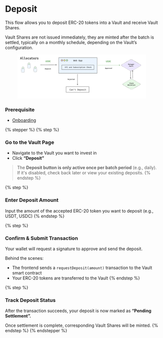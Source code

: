 # Deposit

This flow allows you to deposit ERC-20 tokens into a Vault and receive Vault Shares.

Vault Shares are not issued immediately, they are minted after the batch is settled, typically on a monthly schedule, depending on the Vault’s configuration.

<figure><img src="../../../.gitbook/assets/Request Deposit.png" alt="" width="563"><figcaption></figcaption></figure>

### Prerequisite

* [Onboarding](onboarding.md)

{% stepper %}
{% step %}
### Go to the Vault Page

* Navigate to the Vault you want to invest in
* Click **“Deposit”**

> The **Deposit button is only active once per batch period** (e.g., daily). If it's disabled, check back later or view your existing deposits.
{% endstep %}

{% step %}
### **Enter Deposit Amount**

Input the amount of the accepted ERC-20 token you want to deposit (e.g., USDT, USDC)
{% endstep %}

{% step %}
### Confirm & Submit Transaction

Your wallet will request a signature to approve and send the deposit.

Behind the scenes:

* The frontend sends a `requestDeposit(amount)` transaction to the Vault smart contract
* Your ERC-20 tokens are transferred to the Vault
{% endstep %}

{% step %}
### Track Deposit Status

After the transaction succeeds, your deposit is now marked as **“Pending Settlement”.**

Once settlement is complete, corresponding Vault Shares will be minted.
{% endstep %}
{% endstepper %}

